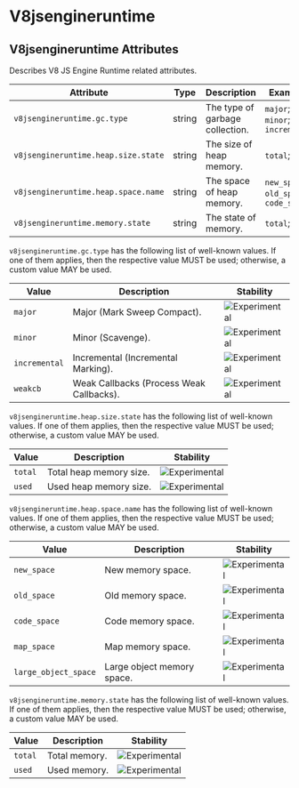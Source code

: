 <!--- Hugo front matter used to generate the website version of this page:
--->

<!-- NOTE: THIS FILE IS AUTOGENERATED. DO NOT EDIT BY HAND. -->
<!-- see templates/registry/markdown/attribute_namespace.md.j2 -->

# V8jsengineruntime

## V8jsengineruntime Attributes

Describes V8 JS Engine Runtime related attributes.

| Attribute                           | Type   | Description                     | Examples                               | Stability                                                        |
| ----------------------------------- | ------ | ------------------------------- | -------------------------------------- | ---------------------------------------------------------------- |
| `v8jsengineruntime.gc.type`         | string | The type of garbage collection. | `major`; `minor`; `incremental`        | ![Experimental](https://img.shields.io/badge/-experimental-blue) |
| `v8jsengineruntime.heap.size.state` | string | The size of heap memory.        | `total`; `used`                        | ![Experimental](https://img.shields.io/badge/-experimental-blue) |
| `v8jsengineruntime.heap.space.name` | string | The space of heap memory.       | `new_space`; `old_space`; `code_space` | ![Experimental](https://img.shields.io/badge/-experimental-blue) |
| `v8jsengineruntime.memory.state`    | string | The state of memory.            | `total`; `used`                        | ![Experimental](https://img.shields.io/badge/-experimental-blue) |

`v8jsengineruntime.gc.type` has the following list of well-known values. If one of them applies, then the respective value MUST be used; otherwise, a custom value MAY be used.

| Value         | Description                              | Stability                                                        |
| ------------- | ---------------------------------------- | ---------------------------------------------------------------- |
| `major`       | Major (Mark Sweep Compact).              | ![Experimental](https://img.shields.io/badge/-experimental-blue) |
| `minor`       | Minor (Scavenge).                        | ![Experimental](https://img.shields.io/badge/-experimental-blue) |
| `incremental` | Incremental (Incremental Marking).       | ![Experimental](https://img.shields.io/badge/-experimental-blue) |
| `weakcb`      | Weak Callbacks (Process Weak Callbacks). | ![Experimental](https://img.shields.io/badge/-experimental-blue) |

`v8jsengineruntime.heap.size.state` has the following list of well-known values. If one of them applies, then the respective value MUST be used; otherwise, a custom value MAY be used.

| Value   | Description             | Stability                                                        |
| ------- | ----------------------- | ---------------------------------------------------------------- |
| `total` | Total heap memory size. | ![Experimental](https://img.shields.io/badge/-experimental-blue) |
| `used`  | Used heap memory size.  | ![Experimental](https://img.shields.io/badge/-experimental-blue) |

`v8jsengineruntime.heap.space.name` has the following list of well-known values. If one of them applies, then the respective value MUST be used; otherwise, a custom value MAY be used.

| Value                | Description                | Stability                                                        |
| -------------------- | -------------------------- | ---------------------------------------------------------------- |
| `new_space`          | New memory space.          | ![Experimental](https://img.shields.io/badge/-experimental-blue) |
| `old_space`          | Old memory space.          | ![Experimental](https://img.shields.io/badge/-experimental-blue) |
| `code_space`         | Code memory space.         | ![Experimental](https://img.shields.io/badge/-experimental-blue) |
| `map_space`          | Map memory space.          | ![Experimental](https://img.shields.io/badge/-experimental-blue) |
| `large_object_space` | Large object memory space. | ![Experimental](https://img.shields.io/badge/-experimental-blue) |

`v8jsengineruntime.memory.state` has the following list of well-known values. If one of them applies, then the respective value MUST be used; otherwise, a custom value MAY be used.

| Value   | Description   | Stability                                                        |
| ------- | ------------- | ---------------------------------------------------------------- |
| `total` | Total memory. | ![Experimental](https://img.shields.io/badge/-experimental-blue) |
| `used`  | Used memory.  | ![Experimental](https://img.shields.io/badge/-experimental-blue) |
